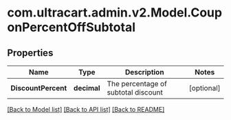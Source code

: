 
# com.ultracart.admin.v2.Model.CouponPercentOffSubtotal

## Properties

Name | Type | Description | Notes
------------ | ------------- | ------------- | -------------
**DiscountPercent** | **decimal** | The percentage of subtotal discount | [optional] 

[[Back to Model list]](../README.md#documentation-for-models)
[[Back to API list]](../README.md#documentation-for-api-endpoints)
[[Back to README]](../README.md)

